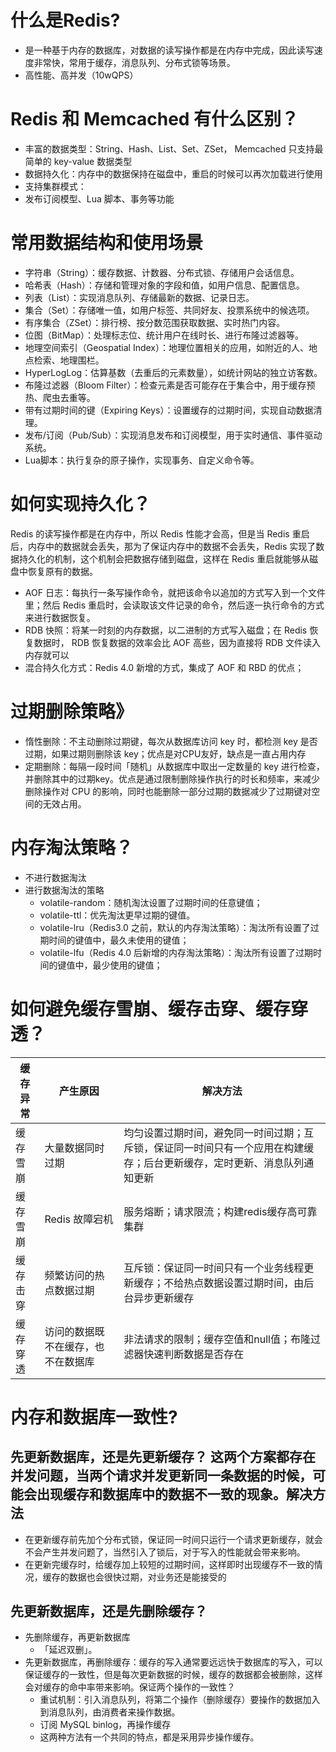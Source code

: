 # 什么是Redis?
- 是一种基于内存的数据库，对数据的读写操作都是在内存中完成，因此读写速度非常快，常用于缓存，消息队列、分布式锁等场景。
- 高性能、高并发（10wQPS）  
# Redis 和 Memcached 有什么区别？
- 丰富的数据类型：String、Hash、List、Set、ZSet， Memcached 只支持最简单的 key-value 数据类型
- 数据持久化：内存中的数据保持在磁盘中，重启的时候可以再次加载进行使用
- 支持集群模式：
- 发布订阅模型、Lua 脚本、事务等功能
# 常用数据结构和使用场景
- 字符串（String）：缓存数据、计数器、分布式锁、存储用户会话信息。
- 哈希表（Hash）：存储和管理对象的字段和值，如用户信息、配置信息。
- 列表（List）：实现消息队列、存储最新的数据、记录日志。
- 集合（Set）：存储唯一值，如用户标签、共同好友、投票系统中的候选项。
- 有序集合（ZSet）：排行榜、按分数范围获取数据、实时热门内容。
- 位图（BitMap）：处理标志位、统计用户在线时长、进行布隆过滤器等。
- 地理空间索引（Geospatial Index）：地理位置相关的应用，如附近的人、地点检索、地理围栏。
- HyperLogLog：估算基数（去重后的元素数量），如统计网站的独立访客数。
- 布隆过滤器（Bloom Filter）：检查元素是否可能存在于集合中，用于缓存预热、爬虫去重等。
- 带有过期时间的键（Expiring Keys）：设置缓存的过期时间，实现自动数据清理。
- 发布/订阅（Pub/Sub）：实现消息发布和订阅模型，用于实时通信、事件驱动系统。
- Lua脚本：执行复杂的原子操作，实现事务、自定义命令等。
# 如何实现持久化？
Redis 的读写操作都是在内存中，所以 Redis 性能才会高，但是当 Redis 重启后，内存中的数据就会丢失，那为了保证内存中的数据不会丢失，Redis 实现了数据持久化的机制，这个机制会把数据存储到磁盘，这样在 Redis 重启就能够从磁盘中恢复原有的数据。
- AOF 日志：每执行一条写操作命令，就把该命令以追加的方式写入到一个文件里；然后 Redis 重启时，会读取该文件记录的命令，然后逐一执行命令的方式来进行数据恢复。
- RDB 快照：将某一时刻的内存数据，以二进制的方式写入磁盘；在 Redis 恢复数据时， RDB 恢复数据的效率会比 AOF 高些，因为直接将 RDB 文件读入内存就可以
- 混合持久化方式：Redis 4.0 新增的方式，集成了 AOF 和 RBD 的优点；

# 过期删除策略》
- 惰性删除：不主动删除过期键，每次从数据库访问 key 时，都检测 key 是否过期，如果过期则删除该 key；优点是对CPU友好，缺点是一直占用内存
- 定期删除：每隔一段时间「随机」从数据库中取出一定数量的 key 进行检查，并删除其中的过期key。优点是通过限制删除操作执行的时长和频率，来减少删除操作对 CPU 的影响，同时也能删除一部分过期的数据减少了过期键对空间的无效占用。
# 内存淘汰策略？
- 不进行数据淘汰
- 进行数据淘汰的策略
  - volatile-random：随机淘汰设置了过期时间的任意键值；
  - volatile-ttl：优先淘汰更早过期的键值。
  - volatile-lru（Redis3.0 之前，默认的内存淘汰策略）：淘汰所有设置了过期时间的键值中，最久未使用的键值；
  - volatile-lfu（Redis 4.0 后新增的内存淘汰策略）：淘汰所有设置了过期时间的键值中，最少使用的键值；
# 如何避免缓存雪崩、缓存击穿、缓存穿透？
|缓存异常|产生原因|解决方法|
|----|----|----|
|缓存雪崩|大量数据同时过期|均匀设置过期时间，避免同一时间过期；互斥锁，保证同一时间只有一个应用在构建缓存；后台更新缓存，定时更新、消息队列通知更新|
|缓存雪崩|Redis 故障宕机|服务熔断；请求限流；构建redis缓存高可靠集群|
|缓存击穿|频繁访问的热点数据过期|互斥锁：保证同一时间只有一个业务线程更新缓存；不给热点数据设置过期时间，由后台异步更新缓存|
|缓存穿透|访问的数据既不在缓存，也不在数据库|非法请求的限制；缓存空值和null值；布隆过滤器快速判断数据是否存在|
# 内存和数据库一致性?
## 先更新数据库，还是先更新缓存？ 这两个方案都存在并发问题，当两个请求并发更新同一条数据的时候，可能会出现缓存和数据库中的数据不一致的现象。解决方法
- 在更新缓存前先加个分布式锁，保证同一时间只运行一个请求更新缓存，就会不会产生并发问题了，当然引入了锁后，对于写入的性能就会带来影响。
- 在更新完缓存时，给缓存加上较短的过期时间，这样即时出现缓存不一致的情况，缓存的数据也会很快过期，对业务还是能接受的
## 先更新数据库，还是先删除缓存？
- 先删除缓存，再更新数据库
  - 「延迟双删」。
- 先更新数据库，再删除缓存：缓存的写入通常要远远快于数据库的写入，可以保证缓存的一致性，但是每次更新数据的时候，缓存的数据都会被删除，这样会对缓存的命中率带来影响。保证两个操作的一致性？
  - 重试机制：引入消息队列，将第二个操作（删除缓存）要操作的数据加入到消息队列，由消费者来操作数据。
  - 订阅 MySQL binlog，再操作缓存
  - 这两种方法有一个共同的特点，都是采用异步操作缓存。

  

